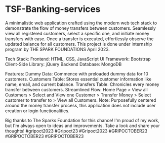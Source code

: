 # TSF-Banking-services
A minimalistic web application crafted using the modern web tech stack to demonstrate the flow of money transfers between customers. Seamlessly view all registered customers, select a specific one, and initiate money transfers with ease. Once a transfer is executed, effortlessly observe the updated balance for all customers.
This project is done under internship program by THE SPARK FOUNDATIONS April 2023.

Tech Stack:
Frontend: HTML, CSS, JavaScript
UI Framework: Bootstrap
Client-Side Library: jQuery
Backend Database: MongoDB

Features:
Dummy Data: Commence with preloaded dummy data for 10 customers.
Customers Table: Stores essential customer information like name, email, and current balance.
Transfers Table: Chronicles every money transfer between customers.
Streamlined Flow: Home Page > View all Customers > Select and View one Customer > Transfer Money > Select customer to transfer to > View all Customers.
Note: Purposefully centered around the money transfer process, this application does not include user creation or login functionalities.


Big thanks to The Sparks Foundation for this chance! I'm proud of my work, but I'm always open to ideas and improvements. Take a look and share your thoughts!
#gripoct2023 #Gripoct23 #Gripoct2023
#GRIPOCTOBER23 #GRIPOCTOBER23 #GRIPOCTOBER23

